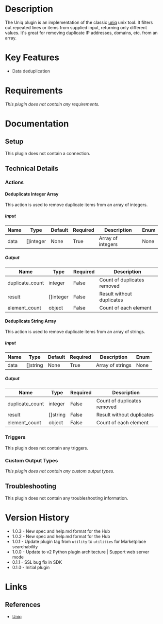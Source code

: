 # Description

The Uniq plugin is an implementation of the classic [uniq](https://linux.die.net/man/1/uniq) unix tool.
It filters out repeated lines or items from supplied input, returning only different values. It's great for
removing duplicate IP addresses, domains, etc. from an array.

# Key Features

* Data deduplication

# Requirements

_This plugin does not contain any requirements._

# Documentation

## Setup

This plugin does not contain a connection.

## Technical Details

### Actions

#### Deduplicate Integer Array

This action is used to remove duplicate items from an array of integers.

##### Input

|Name|Type|Default|Required|Description|Enum|
|----|----|-------|--------|-----------|----|
|data|[]integer|None|True|Array of integers|None|

##### Output

|Name|Type|Required|Description|
|----|----|--------|-----------|
|duplicate_count|integer|False|Count of duplicates removed|
|result|[]integer|False|Result without duplicates|
|element_count|object|False|Count of each element|

#### Deduplicate String Array

This action is used to remove duplicate items from an array of strings.

##### Input

|Name|Type|Default|Required|Description|Enum|
|----|----|-------|--------|-----------|----|
|data|[]string|None|True|Array of strings|None|

##### Output

|Name|Type|Required|Description|
|----|----|--------|-----------|
|duplicate_count|integer|False|Count of duplicates removed|
|result|[]string|False|Result without duplicates|
|element_count|object|False|Count of each element|

### Triggers

This plugin does not contain any triggers.

### Custom Output Types

_This plugin does not contain any custom output types._

## Troubleshooting

This plugin does not contain any troubleshooting information.

# Version History

* 1.0.3 - New spec and help.md format for the Hub
* 1.0.2 - New spec and help.md format for the Hub
* 1.0.1 - Update plugin tag from `utility` to `utilities` for Marketplace searchability
* 1.0.0 - Update to v2 Python plugin architecture | Support web server mode
* 0.1.1 - SSL bug fix in SDK
* 0.1.0 - Initial plugin

# Links

## References

* [Uniq](https://example.co://linux.die.net/man/1/uniq)


